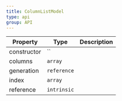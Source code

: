 ```yaml
---
title: ColumnListModel
type: api
group: API
---
```


Property | Type | Description 
---|---|---
constructor | `` |
columns | `array` |
generation | `reference` |
index | `array` |
reference | `intrinsic` |
